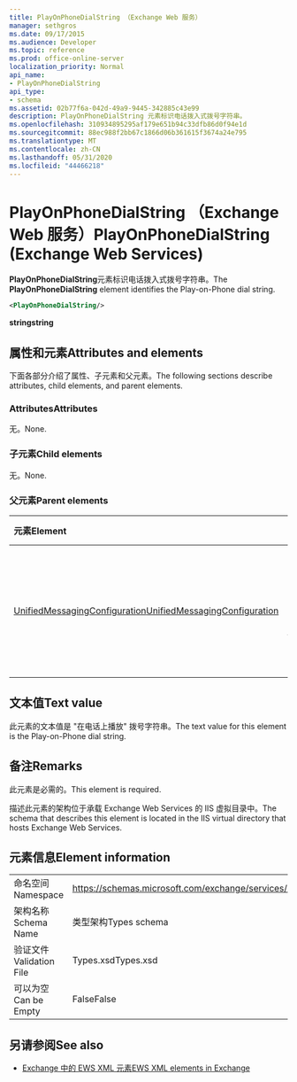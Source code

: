 ```yaml
---
title: PlayOnPhoneDialString （Exchange Web 服务）
manager: sethgros
ms.date: 09/17/2015
ms.audience: Developer
ms.topic: reference
ms.prod: office-online-server
localization_priority: Normal
api_name:
- PlayOnPhoneDialString
api_type:
- schema
ms.assetid: 02b77f6a-042d-49a9-9445-342885c43e99
description: PlayOnPhoneDialString 元素标识电话拨入式拨号字符串。
ms.openlocfilehash: 310934895295af179e651b94c33dfb86d0f94e1d
ms.sourcegitcommit: 88ec988f2bb67c1866d06b361615f3674a24e795
ms.translationtype: MT
ms.contentlocale: zh-CN
ms.lasthandoff: 05/31/2020
ms.locfileid: "44466218"
---
```

# <a name="playonphonedialstring-exchange-web-services"></a><span data-ttu-id="0ef65-103">PlayOnPhoneDialString （Exchange Web 服务）</span><span class="sxs-lookup"><span data-stu-id="0ef65-103">PlayOnPhoneDialString (Exchange Web Services)</span></span>

<span data-ttu-id="0ef65-104">**PlayOnPhoneDialString**元素标识电话拨入式拨号字符串。</span><span class="sxs-lookup"><span data-stu-id="0ef65-104">The **PlayOnPhoneDialString** element identifies the Play-on-Phone dial string.</span></span> 
  
```XML
<PlayOnPhoneDialString/>
```

 <span data-ttu-id="0ef65-105">**string**</span><span class="sxs-lookup"><span data-stu-id="0ef65-105">**string**</span></span>
## <a name="attributes-and-elements"></a><span data-ttu-id="0ef65-106">属性和元素</span><span class="sxs-lookup"><span data-stu-id="0ef65-106">Attributes and elements</span></span>

<span data-ttu-id="0ef65-107">下面各部分介绍了属性、子元素和父元素。</span><span class="sxs-lookup"><span data-stu-id="0ef65-107">The following sections describe attributes, child elements, and parent elements.</span></span>
  
### <a name="attributes"></a><span data-ttu-id="0ef65-108">Attributes</span><span class="sxs-lookup"><span data-stu-id="0ef65-108">Attributes</span></span>

<span data-ttu-id="0ef65-109">无。</span><span class="sxs-lookup"><span data-stu-id="0ef65-109">None.</span></span>
  
### <a name="child-elements"></a><span data-ttu-id="0ef65-110">子元素</span><span class="sxs-lookup"><span data-stu-id="0ef65-110">Child elements</span></span>

<span data-ttu-id="0ef65-111">无。</span><span class="sxs-lookup"><span data-stu-id="0ef65-111">None.</span></span>
  
### <a name="parent-elements"></a><span data-ttu-id="0ef65-112">父元素</span><span class="sxs-lookup"><span data-stu-id="0ef65-112">Parent elements</span></span>

|<span data-ttu-id="0ef65-113">**元素**</span><span class="sxs-lookup"><span data-stu-id="0ef65-113">**Element**</span></span>|<span data-ttu-id="0ef65-114">**说明**</span><span class="sxs-lookup"><span data-stu-id="0ef65-114">**Description**</span></span>|
|:-----|:-----|
|[<span data-ttu-id="0ef65-115">UnifiedMessagingConfiguration</span><span class="sxs-lookup"><span data-stu-id="0ef65-115">UnifiedMessagingConfiguration</span></span>](unifiedmessagingconfiguration.md) <br/> |<span data-ttu-id="0ef65-116">包含统一消息服务的服务配置信息。</span><span class="sxs-lookup"><span data-stu-id="0ef65-116">Contains service configuration information for the Unified Messaging service.</span></span>  <br/> |
   
## <a name="text-value"></a><span data-ttu-id="0ef65-117">文本值</span><span class="sxs-lookup"><span data-stu-id="0ef65-117">Text value</span></span>

<span data-ttu-id="0ef65-118">此元素的文本值是 "在电话上播放" 拨号字符串。</span><span class="sxs-lookup"><span data-stu-id="0ef65-118">The text value for this element is the Play-on-Phone dial string.</span></span>
  
## <a name="remarks"></a><span data-ttu-id="0ef65-119">备注</span><span class="sxs-lookup"><span data-stu-id="0ef65-119">Remarks</span></span>

<span data-ttu-id="0ef65-120">此元素是必需的。</span><span class="sxs-lookup"><span data-stu-id="0ef65-120">This element is required.</span></span>
  
<span data-ttu-id="0ef65-121">描述此元素的架构位于承载 Exchange Web Services 的 IIS 虚拟目录中。</span><span class="sxs-lookup"><span data-stu-id="0ef65-121">The schema that describes this element is located in the IIS virtual directory that hosts Exchange Web Services.</span></span>
  
## <a name="element-information"></a><span data-ttu-id="0ef65-122">元素信息</span><span class="sxs-lookup"><span data-stu-id="0ef65-122">Element information</span></span>

|||
|:-----|:-----|
|<span data-ttu-id="0ef65-123">命名空间</span><span class="sxs-lookup"><span data-stu-id="0ef65-123">Namespace</span></span>  <br/> |https://schemas.microsoft.com/exchange/services/2006/types  <br/> |
|<span data-ttu-id="0ef65-124">架构名称</span><span class="sxs-lookup"><span data-stu-id="0ef65-124">Schema Name</span></span>  <br/> |<span data-ttu-id="0ef65-125">类型架构</span><span class="sxs-lookup"><span data-stu-id="0ef65-125">Types schema</span></span>  <br/> |
|<span data-ttu-id="0ef65-126">验证文件</span><span class="sxs-lookup"><span data-stu-id="0ef65-126">Validation File</span></span>  <br/> |<span data-ttu-id="0ef65-127">Types.xsd</span><span class="sxs-lookup"><span data-stu-id="0ef65-127">Types.xsd</span></span>  <br/> |
|<span data-ttu-id="0ef65-128">可以为空</span><span class="sxs-lookup"><span data-stu-id="0ef65-128">Can be Empty</span></span>  <br/> |<span data-ttu-id="0ef65-129">False</span><span class="sxs-lookup"><span data-stu-id="0ef65-129">False</span></span>  <br/> |
   
## <a name="see-also"></a><span data-ttu-id="0ef65-130">另请参阅</span><span class="sxs-lookup"><span data-stu-id="0ef65-130">See also</span></span>



- [<span data-ttu-id="0ef65-131">Exchange 中的 EWS XML 元素</span><span class="sxs-lookup"><span data-stu-id="0ef65-131">EWS XML elements in Exchange</span></span>](ews-xml-elements-in-exchange.md)

